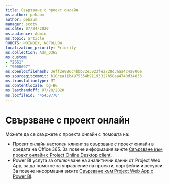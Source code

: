 ```yaml
---
title: Свързване с проект онлайн
ms.author: pebaum
author: pebaum
manager: scotv
ms.date: 07/24/2020
ms.audience: Admin
ms.topic: article
ROBOTS: NOINDEX, NOFOLLOW
localization_priority: Priority
ms.collection: Adm_O365
ms.custom:
- "2661"
- "9000697"
ms.openlocfilehash: 3eff2e886c4bbb72e3023fe2728d3aaa4c4a800e
ms.sourcegitcommit: b10cea11b4975354b91193327b58aa4740d34833
ms.translationtype: MT
ms.contentlocale: bg-BG
ms.lasthandoff: 07/28/2020
ms.locfileid: "45438770"
---
```

# <a name="connect-to-project-online"></a>Свързване с проект онлайн

Можете да се свържете с проекта онлайн с помощта на:

- Проект онлайн настолен клиент за свързване с проект онлайн в средата на Office 365. За повече информация вижте [Свързване към проект онлайн с Project Online Desktop client](https://docs.microsoft.com/projectonline/connect-to-project-online-with-the-project-online-desktop-client).  
- Power BI услуга за отключване на аналитични данни от Project Web App, за да помогне за управление на проекти, портфейли и ресурси. За повече информация вижте [Свързване към Project Web App с Power BI](https://docs.microsoft.com/power-bi/service-connect-to-project-online).  